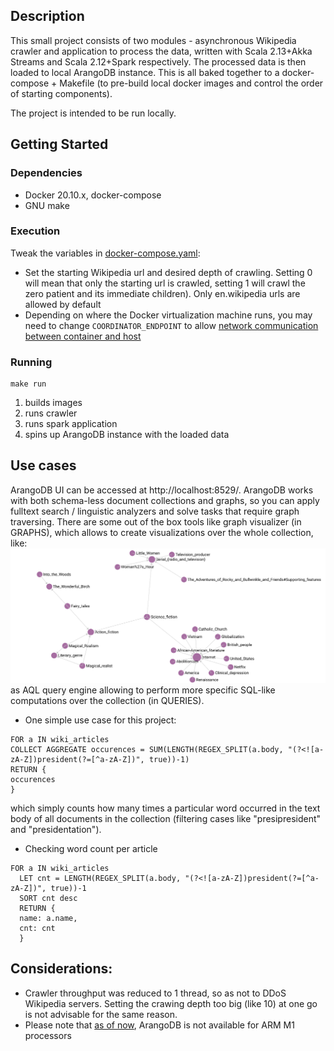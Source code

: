 ## Description

This small project consists of two modules - asynchronous Wikipedia crawler and application to process the data,
written with Scala 2.13+Akka Streams and Scala 2.12+Spark respectively.
The processed data is then loaded to local ArangoDB instance. This is all baked together to a docker-compose + Makefile
(to pre-build local docker images and control the order of starting components).

The project is intended to be run locally.

## Getting Started

### Dependencies

* Docker 20.10.x, docker-compose
* GNU make

### Execution
Tweak the variables in [docker-compose.yaml]():
* Set the starting Wikipedia url and desired depth of crawling. Setting 0 will mean that only the
starting url is crawled, setting 1 will crawl the zero patient and its immediate children). 
Only en.wikipedia urls are allowed by default
* Depending on where the Docker virtualization machine runs, you may need to change
``COORDINATOR_ENDPOINT`` to allow
[network communication between container and host](https://docs.docker.com/desktop/mac/networking/)

### Running 
```console
make run
```
1) builds images
2) runs crawler
3) runs spark application
4) spins up ArangoDB instance with the loaded data

## Use cases
ArangoDB UI can be accessed at http://localhost:8529/.
ArangoDB works with both schema-less document collections and graphs,
so you can apply fulltext search / linguistic analyzers and solve tasks that require
graph traversing. There are some out of the box tools like graph visualizer (in GRAPHS), which allows to create visualizations 
over the whole collection, like:
![screenshot1](https://github.com/padod/wiki-crawler/blob/master/screenshots/1.png)
as AQL query engine allowing to perform more specific SQL-like computations over the collection (in QUERIES).
* One simple use case for this project:
```AQL
FOR a IN wiki_articles
COLLECT AGGREGATE occurences = SUM(LENGTH(REGEX_SPLIT(a.body, "(?<![a-zA-Z])president(?=[^a-zA-Z])", true))-1)
RETURN {
occurences
}
```
which simply counts how many times a particular word occurred in the text body of all documents in the collection 
(filtering cases like "presipresident" and "presidentation").
* Checking word count per article
```AQL
FOR a IN wiki_articles
  LET cnt = LENGTH(REGEX_SPLIT(a.body, "(?<![a-zA-Z])president(?=[^a-zA-Z])", true))-1
  SORT cnt desc
  RETURN {
  name: a.name,
  cnt: cnt
  }
```

## Considerations:
* Crawler throughput was reduced to 1 thread, so as not to DDoS Wikipedia servers.
Setting the crawing depth too big (like 10) at one go is not advisable for the same reason.
* Please note that [as of now](https://github.com/arangodb/arangodb-docker/issues/53), 
ArangoDB is not available for ARM M1 processors